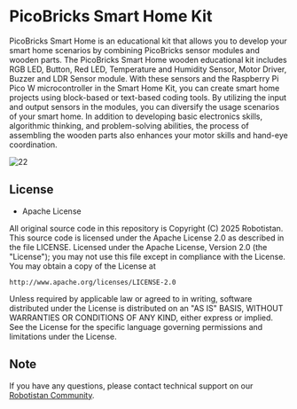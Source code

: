 # PicoBricks Smart Home Kit

PicoBricks Smart Home is an educational kit that allows you to develop your smart home scenarios by combining PicoBricks sensor modules and wooden parts. The PicoBricks Smart Home wooden educational kit includes RGB LED, Button, Red LED, Temperature and Humidity Sensor, Motor Driver, Buzzer and LDR Sensor module.
With these sensors and the Raspberry Pi Pico W microcontroller in the Smart Home Kit, you can create smart home projects using block-based or text-based coding tools. By utilizing the input and output sensors in the modules, you can diversify the usage scenarios of your smart home.
In addition to developing basic electronics skills, algorithmic thinking, and problem-solving abilities, the process of assembling the wooden parts also enhances your motor skills and hand-eye coordination.

![22](https://github.com/user-attachments/assets/78fb8ee0-afd1-454a-9105-c3b90346c9e8)

## License

* Apache License

All original source code in this repository is Copyright (C) 2025 Robotistan. This source code is licensed under the Apache License 2.0 as described in the file LICENSE.
Licensed under the Apache License, Version 2.0 (the "License");
you may not use this file except in compliance with the License.
You may obtain a copy of the License at

    http://www.apache.org/licenses/LICENSE-2.0

 Unless required by applicable law or agreed to in writing, software
 distributed under the License is distributed on an "AS IS" BASIS,
 WITHOUT WARRANTIES OR CONDITIONS OF ANY KIND, either express or implied.
 See the License for the specific language governing permissions and
 limitations under the License.

## Note
If you have any questions, please contact technical support on our [Robotistan Community](https://community.robotistan.com/).
